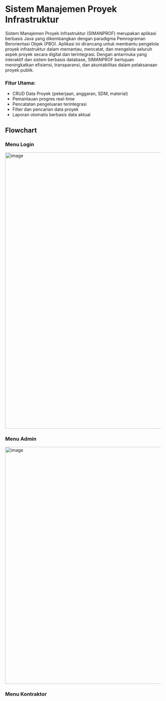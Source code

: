 # Sistem Manajemen Proyek Infrastruktur

Sistem Manajemen Proyek Infrastruktur (SIMANPROF) merupakan aplikasi berbasis Java yang dikembangkan dengan paradigma Pemrograman Berorientasi Objek (PBO). Aplikasi ini dirancang untuk membantu pengelola proyek infrastruktur dalam memantau, mencatat, dan mengelola seluruh aspek proyek secara digital dan terintegrasi. Dengan antarmuka yang interaktif dan sistem berbasis database, SIMANPROF bertujuan meningkatkan efisiensi, transparansi, dan akuntabilitas dalam pelaksanaan proyek publik.

### Fitur Utama:
- CRUD Data Proyek (pekerjaan, anggaran, SDM, material)
- Pemantauan progres real-time
- Pencatatan pengeluaran terintegrasi
- Filter dan pencarian data proyek
- Laporan otomatis berbasis data aktual

## Flowchart

### Menu Login
<img width="992" height="894" alt="image" src="https://github.com/user-attachments/assets/3d59fd90-d42d-4e76-b282-a1f6fc7173d5" />

### Menu Admin
<img width="1253" height="767" alt="image" src="https://github.com/user-attachments/assets/065c41b2-6fac-4681-9f1a-e77277a1cbed" />

### Menu Kontraktor

